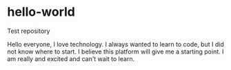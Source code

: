# hello-world
Test repository

Hello everyone, I love technology.
I always wanted to learn to code,
but I did not know where to start.
I believe this platform will give me a starting point. 
I am really and excited and can't wait to learn.
